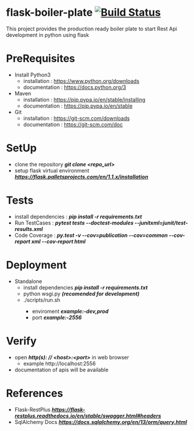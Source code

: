 # flask-boiler-plate   [![Build Status](https://travis-ci.org/chandra-prakash-reddy/flask-boiler-plate.svg?branch=master)](https://travis-ci.org/chandra-prakash-reddy/flask-boiler-plate)
This project provides the production ready boiler plate  to start Rest Api development in python using flask


# PreRequisites # 
   * Install Python3
      * installation  : https://www.python.org/downloads
      * documentation : https://docs.python.org/3
   * Maven
      * installation  : https://pip.pypa.io/en/stable/installing
      * documentation : https://pip.pypa.io/en/stable
   * Git 
      * installation  : https://git-scm.com/downloads
      * documentation : https://git-scm.com/doc 


# SetUp #
   * clone the repository  ***git clone <repo_url>***
   * setup flask virtual environment ***https://flask.palletsprojects.com/en/1.1.x/installation***


# Tests #
   * install dependencies :  ***pip install -r requirements.txt***
   * Run TestCases : ***pytest tests --doctest-modules --junitxml=junit/test-results.xml***
   * Code Coverage : ***py.test -v --cov=publication --cov=common --cov-report xml --cov-report html***


# Deployment #
   * Standalone
      * install dependencies  ***pip install -r requirements.txt***
      * python wsgi.py ***(recomended for development)***
      * ./scripts/run.sh <enviroment> <port>
         * enviroment ***example:-dev,prod***
         * port ***example:-2556***

  
# Verify #
   * open ***http(s): // <host\>:<port\>***  in web browser
       * example http://localhost:2556
   * documentation of apis will be available 
    
# References #
   * Flask-RestPlus ***https://flask-restplus.readthedocs.io/en/stable/swagger.html#headers***
   * SqlAlchemy Docs ***https://docs.sqlalchemy.org/en/13/orm/query.html***
